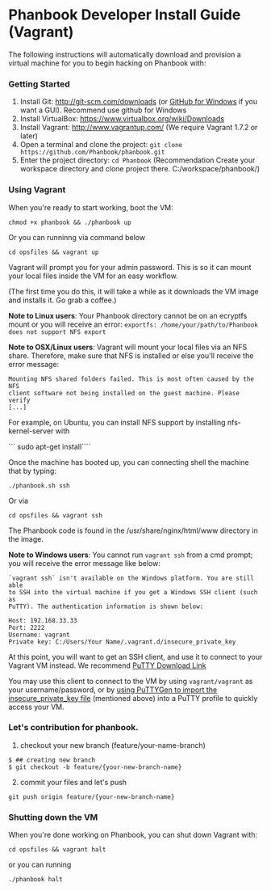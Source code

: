 # Phanbook Developer Install Guide (Vagrant)


The following instructions will automatically download and provision a virtual machine for you to begin hacking
on Phanbook with:

### Getting Started

1. Install Git: http://git-scm.com/downloads (or [GitHub for Windows](http://windows.github.com/) if you want a GUI). Recommend use github for Windows
2. Install VirtualBox: https://www.virtualbox.org/wiki/Downloads
3. Install Vagrant: http://www.vagrantup.com/ (We require Vagrant 1.7.2 or later)
4. Open a terminal and clone the project: `git clone https://github.com/Phanbook/phanbook.git`
5. Enter the project directory: `cd Phanbook` (Recommendation Create your workspace directory and clone project there. C:/workspace/phanbook/)

### Using Vagrant

When you're ready to start working, boot the VM:

```
chmod +x phanbook && ./phanbook up
```
Or you can runninng via command below

```
cd opsfiles && vagrant up
```

Vagrant will prompt you for your admin password. This is so it can mount your local files inside the VM for an easy workflow.

(The first time you do this, it will take a while as it downloads the VM image and installs it. Go grab a coffee.)

**Note to Linux users**: Your Phanbook directory cannot be on an ecryptfs mount or you will receive an error: `exportfs: /home/your/path/to/Phanbook does not support NFS export`

**Note to OSX/Linux users**: Vagrant will mount your local files via an NFS share. Therefore, make sure that NFS is installed or else you'll receive the error message:

```
Mounting NFS shared folders failed. This is most often caused by the NFS
client software not being installed on the guest machine. Please verify
[...]
```

For example, on Ubuntu, you can install NFS support by installing nfs-kernel-server with

``` sudo apt-get install````

Once the machine has booted up, you can connecting shell the machine that by typing:

```
./phanbook.sh ssh
```
Or via 

```
cd opsfiles && vagrant ssh
```

The Phanbook code is found in the /usr/share/nginx/html/www directory in the image.

**Note to Windows users**: You cannot run ```vagrant ssh``` from a cmd prompt; you will receive the error message like below:

```
`vagrant ssh` isn't available on the Windows platform. You are still able
to SSH into the virtual machine if you get a Windows SSH client (such as
PuTTY). The authentication information is shown below:

Host: 192.168.33.33
Port: 2222
Username: vagrant
Private key: C:/Users/Your Name/.vagrant.d/insecure_private_key
```

At this point, you will want to get an SSH client, and use it to connect to your Vagrant VM instead. We recommend [PuTTY Download Link](http://www.chiark.greenend.org.uk/~sgtatham/putty/download.html)

You may use this client to connect to the VM by using ```vagrant/vagrant``` as your username/password, or by [using
PuTTYGen to import the insecure_private_key file](http://jason.sharonandjason.com/key_based_putty_logins_mini_how_to.htm)
(mentioned above) into a PuTTY profile to quickly access your VM.


### Let's contribution for phanbook.
1. checkout your new branch (feature/your-name-branch)

```
$ ## creating new branch
$ git checkout -b feature/{your-new-branch-name}
```
2. commit your files and let's push

```
git push origin feature/{your-new-branch-name}
```

### Shutting down the VM

When you're done working on Phanbook, you can shut down Vagrant with:

```
cd opsfiles && vagrant halt
```

or you can running 

```
./phanbook halt
```
